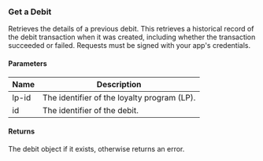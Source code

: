 ### Get a Debit

Retrieves the details of a previous debit. This retrieves a historical record of the debit transaction when it was created, including whether the transaction succeeded or failed. Requests must be signed with your app's credentials.

#### Parameters

<table>
    <thead>
        <tr>
            <th>Name</th>
            <th>Description</th>
        </tr>
    </thead>
    <tbody>
        <tr>
            <td>lp-id</td>
            <td>The identifier of the loyalty program (LP).</td>
        </tr>
        <tr>
            <td>id</td>
            <td>The identifier of the debit.</td>
        </tr>
    </tbody>
</table>

#### Returns

The debit object if it exists, otherwise returns an error.
